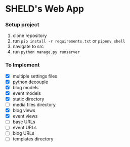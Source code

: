 # SHELD's Web App

### Setup project
1. clone repository
2. run `pip install -r requirements.txt` or `pipenv shell`
3. navigate to src
4. run `python manage.py runserver`


### To Implement
- [x] multiple settings files
- [x] python decouple
- [x] blog models
- [x] event models
- [x] static directory
- [ ] media files directory
- [x] blog views
- [x] event views
- [ ] base URLs
- [ ] event URLs
- [ ] blog URLs
- [ ] templates directory